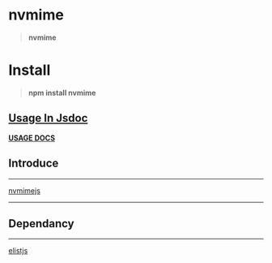 # nvmime
>__nvmime__

# Install

>__npm install nvmime__


## [Usage In Jsdoc](https://navegador5.github.io/nvmimejs/global.html#)


**[USAGE DOCS](https://navegador5.github.io/nvmimejs/global.html#)**


## Introduce
-------------
  

[nvmimejs](https://github.com/navegador5/nvmimejs)


----------------------------------------------



## Dependancy
-------------

[elistjs](https://github.com/ihgazni2/elistjs)


